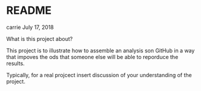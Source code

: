 README
================
carrie
July 17, 2018

What is this project about?

This project is to illustrate how to assemble an analysis son GitHub in a way that impoves the ods that someone else will be able to reporduce the results.

Typically, for a real projcect insert discussion of your understanding of the project.
